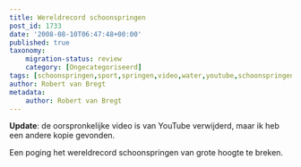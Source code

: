 ```yaml
---
title: Wereldrecord schoonspringen
post_id: 1733
date: '2008-08-10T06:47:48+00:00'
published: true
taxonomy:
    migration-status: review
    category: [Ongecategoriseerd]
tags: [schoonspringen,sport,springen,video,water,youtube,schoonspringen,sport,springen,video,water,youtube]
author: Robert van Bregt
metadata:
    author: Robert van Bregt
---
```

**Update**: de oorspronkelijke video is van YouTube verwijderd, maar ik heb een andere kopie gevonden.

Een poging het wereldrecord schoonspringen van grote hoogte te breken.

 